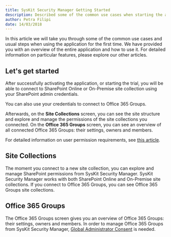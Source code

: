 ```yaml
---
title: SysKit Security Manager Getting Started
description: Described some of the common use cases when starting the application for the first time. 
author: Petra Filipi
date: 14/03/2018
--- 
```

In this article we will take you through some of the common use cases and usual steps when using the application for the first time. We have provided you with an overview of the entire application and how to use it. For detailed information on particular features, please explore our other articles.

## Let's get started
After successfully activating the application, or starting the trial, you will be able to connect to SharePoint Online or On-Premise site collection using your SharePoint admin credentials.

You can also use your credentials to connect to Office 365 Groups.

Afterwards, on the __Site Collections__ screen, you can see the site structure and explore and manage the permissions of the site collections you connected. On the __Office 365 Groups__ screen, you can see an overview of all connected Office 365 Groups: their settings, owners and members.

For detailed information on user permission requirements, see [this article](#internal/requirements/user-permissions-requirements).

## Site Collections
The moment you connect to a new site collection, you can explore and manage SharePoint permissions from SysKit Security Manager. SysKit Security Manager works with both SharePoint Online and On-Premise site collections. If you connect to Office 365 Groups, you can see Office 365 Groups site collections. 

## Office 365 Groups
The Office 365 Groups screen gives you an overview of Office 365 Groups: their settings, owners and members. In order to manage Office 365 Groups from SysKit Security Manager,  [Global Administrator Consent](#internal/requirements/global-admin-consent) is needed.
